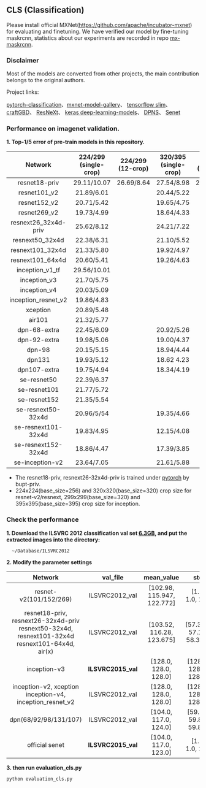 ## CLS (Classification)

Please install official MXNet(https://github.com/apache/incubator-mxnet) for evaluating and finetuning. We have verified our model by fine-tuning maskrcnn, statistics about our experiments are recorded in repo [mx-maskrcnn](https://github.com/LeonJWH/mx-maskrcnn).

### Disclaimer

Most of the models are converted from other projects, the main contribution belongs to the original authors.

Project links:

[pytorch-classification](https://github.com/soeaver/pytorch-classification)、[mxnet-model-gallery](https://github.com/dmlc/mxnet-model-gallery)、 [tensorflow slim](https://github.com/tensorflow/models/tree/master/slim)、 [craftGBD](https://github.com/craftGBD/craftGBD)、 [ResNeXt](https://github.com/facebookresearch/ResNeXt)、 [keras deep-learning-models](https://github.com/fchollet/deep-learning-models)、 [DPNS](https://github.com/cypw/DPNs)、 [Senet](https://github.com/hujie-frank/SENet)

### Performance on imagenet validation.
**1. Top-1/5 error of pre-train models in this repository.**

 Network|224/299<br/>(single-crop)|224/299<br/>(12-crop)|320/395<br/>(single-crop)|320/395<br/>(12-crop)
 :---:|:---:|:---:|:---:|:---:
 resnet18-priv| 29.11/10.07 | 26.69/8.64 | 27.54/8.98 | 26.23/8.21
 resnet101_v2| 21.89/6.01  |            | 20.44/5.22 | 
 resnet152_v2| 20.71/5.42  |            | 19.65/4.75 | 
 resnet269_v2| 19.73/4.99  |            | 18.64/4.33 | 
 resnext26_32x4d-priv| 25.62/8.12  |            | 24.21/7.22 | 
 resnext50_32x4d| 22.38/6.31  |            | 21.10/5.52 | 
 resnext101_32x4d| 21.33/5.80  |            | 19.92/4.97 | 
 resnext101_64x4d| 20.60/5.41  |            | 19.26/4.63 | 
 inception_v1_tf| 29.56/10.01 |            |            |
 inception_v3| 21.70/5.75  |            |            |
 inception_v4| 20.03/5.09  |            |            |
 inception_resnet_v2 | 19.86/4.83 |     |            |
 xception| 20.89/5.48 |           |           |
 air101| 21.32/5.77 |           |           |
 dpn-68-extra| 22.45/6.09 |        | 20.92/5.26 |        |
 dpn-92-extra| 19.98/5.06 |        | 19.00/4.37 |        |
 dpn-98| 20.15/5.15 |      | 18.94/4.44 |       |
 dpn131| 19.93/5.12	|      | 18.62	4.23 |       |
 dpn107-extra| 19.75/4.94	|        |18.34/4.19 |       |
 se-resnet50| 22.39/6.37 |         |           |       |
 se-resnet101| 21.77/5.72 |        |           |       |
 se-resnet152| 21.35/5.54 |        |           |       |
 se-resnext50-32x4d| 20.96/5/54 |        | 19.35/4.66 |      |
 se-resnext101-32x4d| 19.83/4.95 |       | 12.15/4.08 |      |
 se-resnext152-32x4d| 18.86/4.47 |       | 17.39/3.85 |      |
 se-inception-v2| 23.64/7.05 |     | 21.61/5.88 |      |


 - The resnet18-priv, resnext26-32x4d-priv is trained under [pytorch](https://github.com/soeaver/pytorch-classification) by bupt-priv.
 - 224x224(base_size=256) and 320x320(base_size=320) crop size for resnet-v2/resnext, 299x299(base_size=320) and 395x395(base_size=395) crop size for inception.

### Check the performance
**1. Download the ILSVRC 2012 classification val set [6.3GB](http://www.image-net.org/challenges/LSVRC/2012/nnoupb/ILSVRC2012_img_val.tar), and put the extracted images into the directory:**

      ~/Database/ILSVRC2012

**2. Modify the parameter settings**

 Network|val_file|mean_value|std
 :---:|:---:|:---:|:---:
 resnet-v2(101/152/269)| ILSVRC2012_val | [102.98, 115.947, 122.772] | [1.0, 1.0, 1.0]
 resnet18-priv, resnext26-32x4d-priv<br/>resnext50-32x4d, resnext101-32x4d<br/>resnext101-64x4d, air(x) | ILSVRC2012_val | [103.52, 116.28, 123.675] | [57.375, 57.12, 58.395]
 inception-v3 | **ILSVRC2015_val** | [128.0, 128.0, 128.0] | [128.0, 128.0, 128.0]
 inception-v2, xception<br/>inception-v4, inception_resnet_v2 | ILSVRC2012_val | [128.0, 128.0, 128.0] | [128.0, 128.0, 128.0]
 dpn(68/92/98/131/107)	| ILSVRC2012_val | [104.0, 117.0, 124.0]	| [59.88, 59.88, 59.88]
 official senet	| **ILSVRC2015_val** | [104.0, 117.0, 123.0] | [1.0, 1.0, 1.0]

**3. then run evaluation_cls.py**

    python evaluation_cls.py

